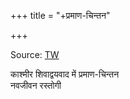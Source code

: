 +++
title = "+प्रमाण-चिन्तन"

+++

Source: [TW](https://archive.org/details/KashmiraShivadvayavadaMainPramanaChintanNavjivanRastogi)

काश्मीर शिवाद्वयवाद में प्रमाण-चिन्तन  
नवजीवन रस्तोगी 

